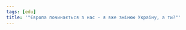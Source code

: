 ```yaml
---
tags: [edu]
title: '"Європа починається з нас - я вже змінюю Україну, а ти?"'
---
```


<youtube id="twk5PkOgijY"></youtube>
